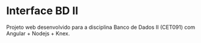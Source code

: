# Interface BD II
Projeto web desenvolvido para a disciplina Banco de Dados II (CET091) com Angular + Nodejs + Knex.
